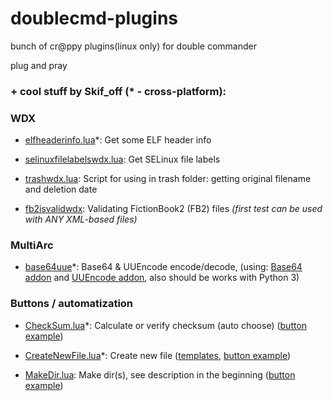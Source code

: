 # doublecmd-plugins
bunch of cr@ppy plugins(linux only) for double commander

plug and pray


### + cool stuff by Skif_off (* - cross-platform):

### WDX

- [elfheaderinfo.lua](https://github.com/j2969719/doublecmd-plugins/blob/master/plugins/wdx/scripts/elfheaderinfo.lua)*: Get some ELF header info

- [selinuxfilelabelswdx.lua](https://github.com/j2969719/doublecmd-plugins/blob/master/plugins/wdx/scripts/selinuxfilelabelswdx.lua): Get SELinux file labels

- [trashwdx.lua](https://github.com/j2969719/doublecmd-plugins/blob/master/plugins/wdx/scripts/trashwdx.lua): Script for using in trash folder: getting original filename and deletion date

- [fb2isvalidwdx](https://github.com/j2969719/doublecmd-plugins/blob/master/plugins/wdx/scripts/fb2isvalidwdx): Validating FictionBook2 (FB2) files *(first test can be used with ANY XML-based files)*

### MultiArc

- [base64uue](https://github.com/j2969719/doublecmd-plugins/blob/master/utils/base64uue)*: Base64 & UUEncode encode/decode, (using: [Base64 addon](https://github.com/j2969719/doublecmd-plugins/blob/master/multiarc.ini.md#base64) and [UUEncode addon](https://github.com/j2969719/doublecmd-plugins/blob/master/multiarc.ini.md#uuencode), also should be works with Python 3)

### Buttons / automatization

- [CheckSum.lua](https://github.com/j2969719/doublecmd-plugins/blob/master/utils/CheckSum.lua)*: Calculate or verify checksum (auto choose) ([button example](https://github.com/j2969719/doublecmd-plugins/blob/master/buttons.md#calculate-or-verify-checksum-auto-choose))

- [CreateNewFile.lua](https://github.com/j2969719/doublecmd-plugins/blob/master/utils/CreateNewFile.lua)*: Create new file ([templates](https://github.com/j2969719/doublecmd-plugins/blob/master/utils/newfiles/), [button example](https://github.com/j2969719/doublecmd-plugins/blob/master/buttons.md#create-new-file))

- [MakeDir.lua](https://github.com/j2969719/doublecmd-plugins/blob/master/utils/MakeDir.lua): Make dir(s), see description in the beginning ([button example](https://github.com/j2969719/doublecmd-plugins/blob/master/buttons.md#make-dirs))

